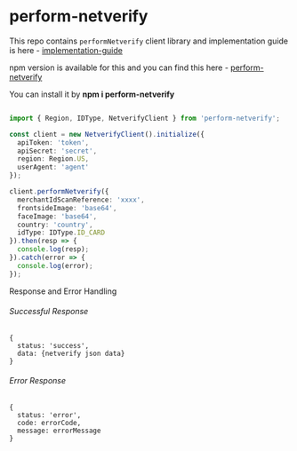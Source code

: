 # perform-netverify

This repo contains `performNetverify` client library and implementation guide is here - [implementation-guide](https://github.com/Jumio/implementation-guides/blob/master/netverify/performNetverify.md)

npm version is available for this and you can find this here - [perform-netverify](https://www.npmjs.com/package/perform-netverify)

You can install it by **npm i perform-netverify**

```ts

import { Region, IDType, NetverifyClient } from 'perform-netverify';

const client = new NetverifyClient().initialize({
  apiToken: 'token',
  apiSecret: 'secret',
  region: Region.US,
  userAgent: 'agent'
});

client.performNetverify({
  merchantIdScanReference: 'xxxx',
  frontsideImage: 'base64',
  faceImage: 'base64',
  country: 'country',
  idType: IDType.ID_CARD
}).then(resp => {
  console.log(resp);
}).catch(error => {
  console.log(error);
});


```

Response and Error Handling

###### Successful Response
```
{
  status: 'success',
  data: {netverify json data}
}
```

###### Error Response
```
{
  status: 'error',
  code: errorCode,
  message: errorMessage
}
```
